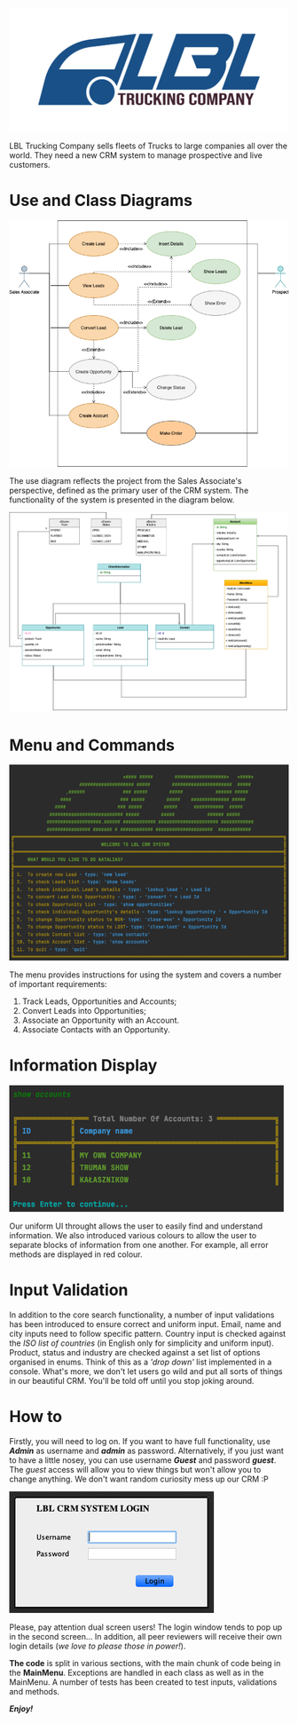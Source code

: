 <img alt="cool logo" src="https://github.com/EN-IH-WDPT-JUN21/Stolen-Name-LBL-Trucking-Company-Homework-2/blob/main/LBL-Logo-01.svg">

LBL Trucking Company sells fleets of Trucks to large companies all over the world. They need a new CRM system to manage prospective and live customers.


Use and Class Diagrams
==========================

<img alt="use diagram" src="https://github.com/EN-IH-WDPT-JUN21/Stolen-Name-LBL-Trucking-Company-Homework-2/blob/main/Use%20diagram%20LBL.png">

The use diagram reflects the project from the Sales Associate's perspective, defined as the primary user of the CRM system.
The functionality of the system is presented in the diagram below.

<img alt="class diagram" src="https://github.com/EN-IH-WDPT-JUN21/Stolen-Name-LBL-Trucking-Company-Homework-2/blob/main/Class_diagram_LBL-Page-1.png">

Menu and Commands
==========================

<img alt="menu screenshot" src="https://github.com/EN-IH-WDPT-JUN21/Stolen-Name-LBL-Trucking-Company-Homework-2/blob/Natalia/Screenshots/menu%20screen.png">

The menu provides instructions for using the system and covers a number of important requirements:
1. Track Leads, Opportunities and Accounts;
2. Convert Leads into Opportunities;
3. Associate an Opportunity with an Account.
4. Associate Contacts with an Opportunity.

Information Display
==========================

<img alt="information display example" src="https://github.com/EN-IH-WDPT-JUN21/Stolen-Name-LBL-Trucking-Company-Homework-2/blob/Natalia/Screenshots/output%20screen.png">

Our uniform UI throught allows the user to easily find and understand information. 
We also introduced various colours to allow the user to separate blocks of information from one another. 
For example, all error methods are displayed in red colour.

Input Validation
==========================

In addition to the core search functionality, a number of input validations has been introduced to ensure correct and uniform input. 
Email, name and city inputs need to follow specific pattern.
Country input is checked against the *ISO list of countries* (in English only for simplicity and uniform input). 
Product, status and industry are checked against a set list of options organised in enums.
Think of this as a *'drop down'* list implemented in a console.
What's more, we don't let users go wild and put all sorts of things in our beautiful CRM. You'll be told off until you stop joking around.

How to
==========================

Firstly, you will need to log on. If you want to have full functionality, use ***Admin*** as username and ***admin*** as password.
Alternatively, if you just want to have a little nosey, you can use username ***Guest*** and password ***guest***. 
The *guest* access will allow you to view things but won't allow you to change anything. We don't want random curiosity mess up our CRM :P

<img alt="login screenshot" src="https://github.com/EN-IH-WDPT-JUN21/Stolen-Name-LBL-Trucking-Company-Homework-2/blob/Natalia/Screenshots/login%20screen.png">

Please, pay attention dual screen users! The login window tends to pop up in the second screen...
In addition, all peer reviewers will receive their own login details (*we love to please those in power!*).

**The code** is split in various sections, with the main chunk of code being in the **MainMenu**. Exceptions are handled in each class as well as in the MainMenu. A number of tests has been created to test inputs, validations and methods.

***Enjoy!***
